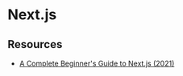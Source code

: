 # Next.js

## Resources

- [A Complete Beginner's Guide to Next.js (2021)](https://welearncode.com/beginners-guide-nextjs/)

